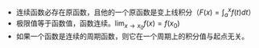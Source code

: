 * 连续函数必存在原函数，且他的一个原函数是变上线积分（$F(x)=\int^{x}_{a}f(t)dt$）
* 极限值等于函数值，函数连续。$\lim_{x\to x_{0}}f(x)=f(x_0)$
* 如果一个函数是连续的周期函数，则它在一个周期上的积分值与起点无关。